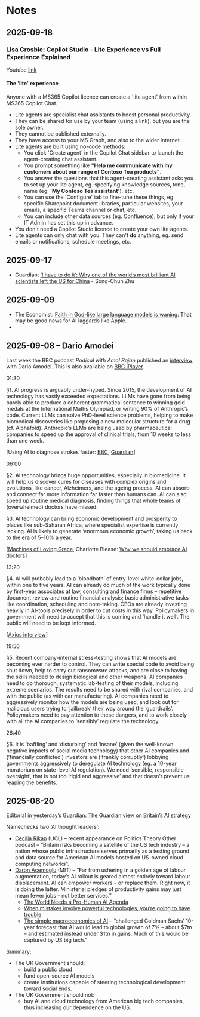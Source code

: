 # Notes

## 2025-09-18

### Lisa Crosbie: Copilot Studio - Lite Experience vs Full Experience Explained

Youtube [link](https://www.youtube.com/watch?v=DEmuqilwdn4)

#### The 'lite' experience

Anyone with a MS365 Copilot licence can create a 'lite agent' from within MS365 Copilot Chat. 
- Lite agents are specialist chat assistants to boost personal productivity.
- They can be shared for use by your team (using a link), but you are the sole owner.
- They cannot be published externally.
- They have access to your MS Graph, and also to the wider internet.
- Lite agents are built using no-code methods:
  - You click 'Create agent' in the Copilot Chat sidebar to launch the agent-creating chat assistant.
  - You prompt something like **"Help me communicate with my customers about our range of Contoso Tea products"**.
  - You answer the questions that this agent-creating assistant asks you to set up your lite agent, eg. specifying knowledge sources, tone, name (eg. **'My Contoso Tea assistant'**), etc.
  - You can use the 'Configure' tab to fine-tune these things, eg. specific Sharepoint document libraries, particular websites, your emails, a specific Teams channel or chat, etc.
  - You can include other data sources (eg. Confluence), but only if your IT Admin has set this up in advance.
 - You don't need a Copilot Studio licence to create your own lite agents.
 - Lite agents can only chat with you. They can't **do** anything, eg. send emails or notifications, schedule meetings, etc.

## 2025-09-17

- Guardian: [‘I have to do it’: Why one of the world’s most brilliant AI scientists left the US for China](https://www.theguardian.com/news/ng-interactive/2025/sep/16/song-chun-zhu-why-one-of-the-worlds-most-brilliant-ai-scientists-left-the-us-for-china) - Song-Chun Zhu

## 2025-09-09

- The Economist: [Faith in God-like large language models is waning](https://www.economist.com/business/2025/09/08/faith-in-god-like-large-language-models-is-waning): That may be good news for AI laggards like Apple.
- 

## 2025-09-08 – Dario Amodei

Last week the BBC podcast *Radical with Amol Rajan* published an [interview](https://www.bbc.co.uk/sounds/play/m002ht32) with Dario Amodei. This is also available on [BBC iPlayer](https://www.bbc.co.uk/iplayer/episodes/m002f1d0/radical-with-amol-rajan).

01:30

§1. AI progress is arguably under-hyped. Since 2015, the development of AI technology has vastly exceeded expectations. LLMs have gone from being barely able to produce a coherent grammatical sentence to winning gold medals at the International Maths Olympiad, or writing 90% of Anthropic’s code. Current LLMs can solve PhD-level science problems, helping to make biomedical discoveries like proposing a new molecular structure for a drug (cf. Alphafold). Anthropic’s LLMs are being used by pharmaceutical companies to speed up the approval of clinical trials, from 10 weeks to less than one week.

\[Using AI to diagnose strokes faster: [BBC](https://www.bbc.co.uk/news/articles/cm21d32p9k8o), [Guardian](https://www.theguardian.com/society/2025/sep/01/stroke-centres-in-england-given-ai-tool-that-will-help-50-of-patients-recover)\]

06:00

§2. AI technology brings huge opportunities, especially in biomedicine. It will help us discover cures for diseases with complex origins and evolutions, like cancer, Alzheimers, and the ageing process. AI can absorb and connect far more information far faster than humans can. AI can also speed up routine medical diagnosis, finding things that whole teams of (overwhelmed) doctors have missed.

§3. AI technology can bring economic development and prosperity to places like sub-Saharan Africa, where specialist expertise is currently lacking. AI is likely to generate ‘enormous economic growth’, taking us back to the era of 5–10% a year. 

\[[Machines of Loving Grace](https://www.darioamodei.com/essay/machines-of-loving-grace), Charlotte Blease: [Why we should embrace AI doctors](https://www.theguardian.com/books/2025/aug/31/the-big-idea-why-we-should-embrace-ai-doctors)\]
 
13:20

§4. AI will probably lead to a ‘bloodbath’ of entry-level white-collar jobs, within one to five years. AI can already do much of the work typically done by first-year associates at law, consulting and finance firms – repetitive document review and routine financial analysis; basic administrative tasks like coordination, scheduling and note-taking. CEOs are already investing heavily in AI-tools precisely in order to cut costs in this way. Policymakers in government will need to accept that this is coming and ‘handle it well’. The public will need to be kept informed. 

\[[Axios interview](https://www.axios.com/2025/05/28/ai-jobs-white-collar-unemployment-anthropic)\]

19:50

§5. Recent company-internal stress-testing shows that AI models are becoming ever harder to control. They can write special code to avoid being shut down, help to carry out ransomware attacks, and are close to having the skills needed to design biological and other weapons. AI companies need to do thorough, systematic lab-testing of their models, including extreme scenarios. The results need to be shared with rival companies, and with the public (as with car manufacturing). AI companies need to aggressively monitor how the models are being used, and look out for malicious users trying to ‘jailbreak’ their way around the ‘guardrails’. Policymakers need to pay attention to these dangers, and to work closely with all the AI companies to ‘sensibly’ regulate the technology.

26:40

§6. It is ‘baffling’ and ‘disturbing’ and ‘insane’ (given the well-known negative impacts of social media technology) that other AI companies and (‘financially conflicted’) investors are (‘frankly corruptly’) lobbying governments aggressively to deregulate AI technology (eg. a 10-year moratorium on state-level AI regulation). We need ‘sensible, responsible oversight’, that is not too ‘rigid and aggressive’ and that doesn’t prevent us reaping the benefits.

## 2025-08-20

Editorial in yesterday’s Guardian: [The Guardian view on Britain’s AI strategy](https://www.theguardian.com/commentisfree/2025/aug/18/the-guardian-view-on-britains-ai-strategy-the-risk-is-that-it-is-dependency-dressed-up-in-digital-hype)

Namechecks two ‘AI thought leaders’:
- [Cecilia Rikap](https://profiles.ucl.ac.uk/94616-cecilia-rikap) (UCL) – recent appearance on Politics Theory Other podcast – “Britain risks becoming a satellite of the US tech industry – a nation whose public infrastructure serves primarily as a testing ground and data source for American AI models hosted on US-owned cloud computing networks”.
- [Daron Acemoglu](https://economics.mit.edu/people/faculty/daron-acemoglu) (MIT) – “Far from ushering in a golden age of labour augmentation, today’s AI rollout is geared almost entirely toward labour displacement. AI can empower workers – or replace them. Right now, it is doing the latter. Ministerial pledges of productivity gains may just mean fewer jobs – not better services.”
  - [The World Needs a Pro-Human AI Agenda](https://www.project-syndicate.org/onpoint/ai-and-agi-designed-to-replace-workers-worst-of-all-possible-worlds-by-daron-acemoglu-2024-11)
  - [When mistakes involve powerful technologies, you’re going to have trouble](https://www.ft.com/content/67e49261-d046-424e-adf7-7cef5cb00292)
  - [The simple macroeconomics of AI](https://economics.mit.edu/sites/default/files/2024-05/The%20Simple%20Macroeconomics%20of%20AI.pdf) – “challenged Goldman Sachs’ 10-year forecast that AI would lead to global growth of 7% – about $7tn – and estimated instead under $1tn in gains. Much of this would be captured by US big tech.”

Summary: 
- The UK Government should:
  - build a public cloud
  - fund open-source AI models
  - create institutions capable of steering technological development toward social ends.
- The UK Government should not:
  - buy AI and cloud technology from American big tech companies, thus increasing our dependence on the US.


